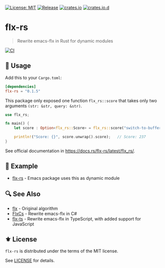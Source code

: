 [![License: MIT](https://img.shields.io/badge/License-MIT-green.svg)](https://opensource.org/licenses/MIT)
[![Release](https://img.shields.io/github/tag/jcs090218/flx-rs.svg?label=release&logo=github)](https://github.com/jcs090218/flx-rs/releases/latest)
[![crates.io](https://img.shields.io/crates/v/flx-rs.svg)](https://crates.io/crates/flx-rs)
[![crates.io.d](https://img.shields.io/crates/d/flx-rs)](https://crates.io/crates/flx-rs)

# flx-rs
> Rewrite emacs-flx in Rust for dynamic modules

[![CI](https://github.com/jcs090218/flx-rs/actions/workflows/ci.yml/badge.svg)](https://github.com/jcs090218/flx-rs/actions/workflows/ci.yml)

## 🔨 Usage

Add this to your `Cargo.toml`:

```toml
[dependencies]
flx-rs = "0.1.5"
```

This package only exposed one function `flx_rs::score` that takes only two arguments
`(str: &str, query: &str)`.

```rust
use flx_rs;

fn main() {
    let score : Option<flx_rs::Score> = flx_rs::score("switch-to-buffer", "stb");

    println!("Score: {}", score.unwrap().score);   // Score: 237
}
```

See official documentation in https://docs.rs/flx-rs/latest/flx_rs/.

## 📂 Example

- [flx-rs][] - Emacs package uses this as dynamic module

## 🔍 See Also

- [flx][] - Original algorithm
- [FlxCs][] - Rewrite emacs-flx in C#
- [flx-ts][] - Rewrite emacs-flx in TypeScript, with added support for JavaScript

## ⚜️ License

`flx-rs` is distributed under the terms of the MIT license.

See [LICENSE](./LICENSE) for details.


<!-- Links -->

[flx-rs]: https://github.com/jcs-elpa/flx-rs

[flx]: https://github.com/lewang/flx
[FlxCs]: https://github.com/jcs090218/FlxCs
[flx-ts]: https://github.com/jcs090218/flx-ts
